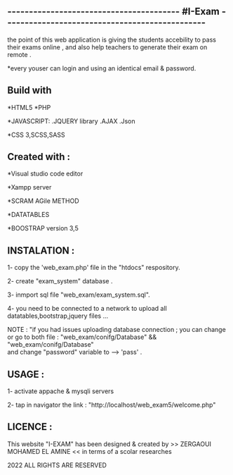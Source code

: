 
## ----------------------------------------  #I-Exam -----------------------------------------------


the point of this web application is giving the students accebility to pass their exams online , 
and also help teachers to generate their exam on remote . 

*every youser can login and using an identical email & password.




## Build with  

*HTML5
*PHP

*JAVASCRIPT:
 .JQUERY library
 .AJAX
 .Json

*CSS 3,SCSS,SASS

## Created with :

*Visual studio code editor

*Xampp server

*SCRAM AGile METHOD

*DATATABLES

*BOOSTRAP version 3,5


## INSTALATION  :           



1- copy the 'web_exam.php' file in the "htdocs"  respository. 

2- create "exam_system" database . 

3- inmport sql file "web_exam/exam_system.sql".

4- you need to be connected to a network to upload all datatables,bootstrap,jquery files ... 

NOTE :    "if you had issues uploading database connection ; you can change 
           or go to both  file : "web_exam/conifg/Database"    &&    "web_exam/conifg/Database"    
           and change "password" variable to -->    'pass' .


## USAGE  :       

1- activate appache & mysqli servers 

2- tap in navigator  the link : "http://localhost/web_exam5/welcome.php"

## LICENCE :

 This website "I-EXAM"  has been designed & created by >> ZERGAOUI MOHAMED EL AMINE  <<
 in terms of a scolar researches

2022 ALL RIGHTS ARE RESERVED
